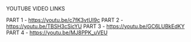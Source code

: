 YOUTUBE VIDEO LINKS 

PART 1 - https://youtu.be/c7fK3vtUI9c
PART 2 - https://youtu.be/TBSH3cSicYU
PART 3 - https://youtu.be/GC6LUBkEdKY
PART 4 - https://youtu.be/MJ8PPK_uVEU
